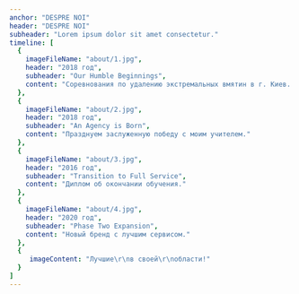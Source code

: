 ```yaml
---
anchor: "DESPRE NOI"
header: "DESPRE NOI"
subheader: "Lorem ipsum dolor sit amet consectetur."
timeline: [
  {
    imageFileName: "about/1.jpg",
    header: "2018 год",
    subheader: "Our Humble Beginnings",
    content: "Соревнования по удалению экстремальных вмятин в г. Киев.."
  },
  {
    imageFileName: "about/2.jpg",
    header: "2018 год",
    subheader: "An Agency is Born",
    content: "Празднуем заслуженную победу с моим учителем."
  },
  {
    imageFileName: "about/3.jpg",
    header: "2016 год",
    subheader: "Transition to Full Service",
    content: "Диплом об окончании обучения."
  },
  {
    imageFileName: "about/4.jpg",
    header: "2020 год",
    subheader: "Phase Two Expansion",
    content: "Новый бренд с лучшим сервисом."
  },
  {
     imageContent: "Лучшие\r\nв своей\r\nобласти!"
  }
]
---
```

